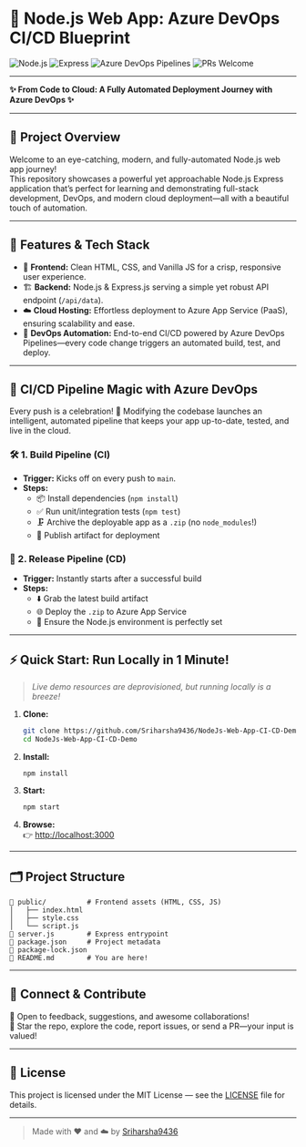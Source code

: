# 🚀 Node.js Web App: Azure DevOps CI/CD Blueprint

![Node.js](https://img.shields.io/badge/Node.js-18.x-brightgreen?logo=node.js&logoColor=white)
![Express](https://img.shields.io/badge/Express.js-Backend-blue?logo=express&logoColor=white)
![Azure DevOps Pipelines](https://img.shields.io/badge/Azure%20DevOps-CI%2FCD-blueviolet?logo=azuredevops&logoColor=white)
![PRs Welcome](https://img.shields.io/badge/PRs-welcome-brightgreen.svg?style=flat-square)

---

**✨ From Code to Cloud: A Fully Automated Deployment Journey with Azure DevOps ✨**

---

## 🌟 Project Overview

Welcome to an eye-catching, modern, and fully-automated Node.js web app journey!  
This repository showcases a powerful yet approachable Node.js Express application that’s perfect for learning and demonstrating full-stack development, DevOps, and modern cloud deployment—all with a beautiful touch of automation.

---

## 🧩 Features & Tech Stack

- 🎨 **Frontend:** Clean HTML, CSS, and Vanilla JS for a crisp, responsive user experience.
- 🏗️ **Backend:** Node.js & Express.js serving a simple yet robust API endpoint (`/api/data`).
- ☁️ **Cloud Hosting:** Effortless deployment to Azure App Service (PaaS), ensuring scalability and ease.
- 🤖 **DevOps Automation:** End-to-end CI/CD powered by Azure DevOps Pipelines—every code change triggers an automated build, test, and deploy.

---

## 🔄 CI/CD Pipeline Magic with Azure DevOps

Every push is a celebration! 🎉 Modifying the codebase launches an intelligent, automated pipeline that keeps your app up-to-date, tested, and live in the cloud.

### 🛠️ 1. Build Pipeline (CI)
- **Trigger:** Kicks off on every push to `main`.
- **Steps:**
  - 📦 Install dependencies (`npm install`)
  - ✅ Run unit/integration tests (`npm test`)
  - 🗜️ Archive the deployable app as a `.zip` (no `node_modules`!)
  - 🚚 Publish artifact for deployment

### 🚀 2. Release Pipeline (CD)
- **Trigger:** Instantly starts after a successful build
- **Steps:**
  - ⬇️ Grab the latest build artifact
  - 🌐 Deploy the `.zip` to Azure App Service
  - 🔑 Ensure the Node.js environment is perfectly set

---

## ⚡ Quick Start: Run Locally in 1 Minute!

> _Live demo resources are deprovisioned, but running locally is a breeze!_

1. **Clone:**
    ```sh
    git clone https://github.com/Sriharsha9436/NodeJs-Web-App-CI-CD-Demo.git
    cd NodeJs-Web-App-CI-CD-Demo
    ```
2. **Install:**
    ```sh
    npm install
    ```
3. **Start:**
    ```sh
    npm start
    ```
4. **Browse:**  
   👉 [http://localhost:3000](http://localhost:3000)

---

## 🗂️ Project Structure

```
📁 public/          # Frontend assets (HTML, CSS, JS)
│   ├── index.html
│   ├── style.css
│   └── script.js
📄 server.js        # Express entrypoint
📄 package.json     # Project metadata
📄 package-lock.json
📄 README.md        # You are here!
```

---

## 🤝 Connect & Contribute

💬 Open to feedback, suggestions, and awesome collaborations!  
🌟 Star the repo, explore the code, report issues, or send a PR—your input is valued!

---

## 📄 License

This project is licensed under the MIT License — see the [LICENSE](./LICENSE) file for details.

---

> Made with ❤️ and ☁️ by [Sriharsha9436](https://github.com/Sriharsha9436)
